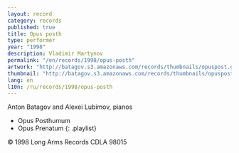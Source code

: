 ```yaml
---
layout: record
category: records
published: true
title: Opus posth
type: performer
year: "1998"
description: Vladimir Martynov
permalink: "/en/records/1998/opus-posth"
artwork: "http://batagov.s3.amazonaws.com/records/thumbnails/opuspost.gif"
thumbnail: "http://batagov.s3.amazonaws.com/records/thumbnails/opuspost.gif"
lang: en
l10n: /ru/records/1998/opus-posth
---
```


Anton Batagov and Alexei Lubimov, pianos  

- Opus Posthumum	 
- Opus Prenatum
{: .playlist}

© 1998 Long Arms Records CDLA 98015